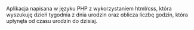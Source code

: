 Aplikacja napisana w języku PHP z wykorzystaniem html/css, która wyszukuję dzień tygodnia z dnia urodzin oraz oblicza liczbę godzin, która upłynęła od czasu urodzin do dzisiaj.
